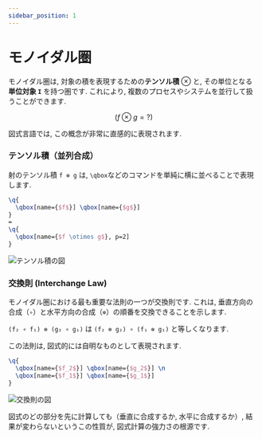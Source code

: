 ```yaml
---
sidebar_position: 1
---
```


# モノイダル圏

モノイダル圏は, 対象の積を表現するための**テンソル積** $\otimes$ と, その単位となる**単位対象 `I`** を持つ圏です. これにより, 複数のプロセスやシステムを並行して扱うことができます. 

$$\left(f\otimes g=?\right)$$

図式言語では, この概念が非常に直感的に表現されます. 

### テンソル積（並列合成）

射のテンソル積 `f ⊗ g` は, `\qbox`などのコマンドを単純に横に並べることで表現します. 

```latex
\q{
  \qbox[name={$f$}] \qbox[name={$g$}]
}
=
\q{
  \qbox[name={$f \otimes g$}, p=2]
}
```

![テンソル積の図](https://placehold.co/350x150/F3F4F6/333333?text=f%20⊗%20g)

### 交換則 (Interchange Law)

モノイダル圏における最も重要な法則の一つが交換則です. これは, 垂直方向の合成（`∘`）と水平方向の合成（`⊗`）の順番を交換できることを示します. 

`(f₂ ∘ f₁) ⊗ (g₂ ∘ g₁)` は `(f₂ ⊗ g₂) ∘ (f₁ ⊗ g₁)` と等しくなります. 

この法則は, 図式的には自明なものとして表現されます. 

```latex
\q{
  \qbox[name={$f_2$}] \qbox[name={$g_2$}] \n
  \qbox[name={$f_1$}] \qbox[name={$g_1$}]
}
```

![交換則の図](https://placehold.co/250x250/F3F4F6/333333?text=Interchange%20Law)

図式のどの部分を先に計算しても（垂直に合成するか, 水平に合成するか）, 結果が変わらないというこの性質が, 図式計算の強力さの根源です. 
